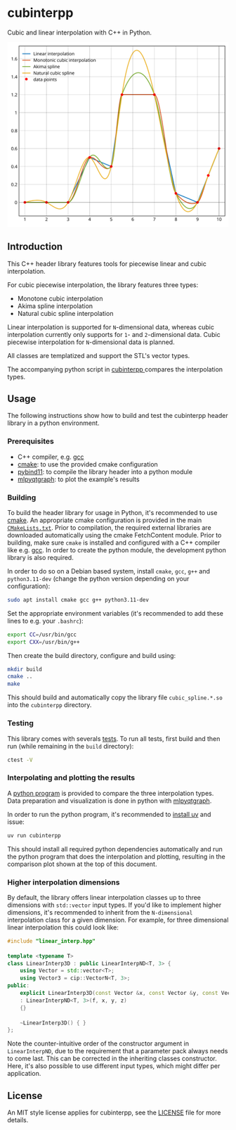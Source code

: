 # cubinterpp

Cubic and linear interpolation with C++ in Python.

<img src="comparison.svg" alt="Comparison of 1D interpolation types" />

## Introduction

This C++ header library features tools for piecewise linear and cubic
interpolation.

For cubic piecewise interpolation, the library features three types:

- Monotone cubic interpolation
- Akima spline interpolation 
- Natural cubic spline interpolation

Linear interpolation is supported for `N`-dimensional data, whereas cubic
interpolation currently only supports for `1`- and `2`-dimensional data. Cubic
piecewise interpolation for `N`-dimensional data is planned.

All classes are templatized and support the STL's vector types.

The accompanying python script in [cubinterpp ](cubinterpp ) compares the
interpolation types.

## Usage

The following instructions show how to build and test the cubinterpp header
library in a python environment.

### Prerequisites

- C++ compiler, e.g. [gcc](https://gcc.gnu.org/)
- [cmake](https://cmake.org/): to use the provided cmake configuration
- [pybind11](https://github.com/pybind/pybind11): to compile the library header
  into a python module
- [mlpyqtgraph](https://github.com/swvanbuuren/mlpyqtgraph): to plot the
  example's results

### Building

To build the header library for usage in Python, it's recommended to use
[cmake](https://cmake.org/). An appropriate cmake configuration is provided in
the main [`CMakeLists.txt`](CMakeLists.txt). Prior to compilation, the required
external libraries are downloaded automatically using the cmake FetchContent
module. Prior to building, make sure `cmake` is installed and configured with a
C++ compiler like e.g. [gcc](https://gcc.gnu.org/). In order to create the
python module, the development python library is also required.

In order to do so on a Debian based system, install `cmake`, `gcc`, `g++` and
`python3.11-dev` (change the python version depending on your configuration):

```bash
sudo apt install cmake gcc g++ python3.11-dev
```

Set the appropriate environment variables (it's recommended to add these lines
to e.g. your `.bashrc`):

```bash
export CC=/usr/bin/gcc
export CXX=/usr/bin/g++
```

Then create the build directory, configure and build using:

```bash
mkdir build
cmake ..
make
```

This should build and automatically copy the library file `cubic_spline.*.so`
into the `cubinterpp` directory.

### Testing

This library comes with severals [tests](tests). To run all tests, first build
and then run (while remaining in the `build` directory):

```bash
ctest -V
```

### Interpolating and plotting the results

A [python program](cubinterpp/main.py) is provided to compare the three
interpolation types. Data preparation and visualization is done in python with
[mlpyqtgraph](https://github.com/swvanbuuren/mlpyqtgraph).

In order to run the python program, it's recommended to [install
uv](https://docs.astral.sh/uv/getting-started/installation/#standalone-installer)
and issue:

```bash
uv run cubinterpp 
```

This should install all required python dependencies automatically and run the
python program that does the interpolation and plotting, resulting in the
comparison plot shown at the top of this document.

### Higher interpolation dimensions

By default, the library offers linear interpolation classes up to three
dimensions with `std::vector` input types. If you'd like to implement higher
dimensions, it's recommended to inherit from the `N-dimensional` interpolation
class for a given dimension. For example, for three dimensional linear
interpolation this could look like:

```cpp
#include "linear_interp.hpp"

template <typename T>
class LinearInterp3D : public LinearInterpND<T, 3> {
    using Vector = std::vector<T>;
    using Vector3 = cip::VectorN<T, 3>;
public:
    explicit LinearInterp3D(const Vector &x, const Vector &y, const Vector &z, const Vector3 &f)
    : LinearInterpND<T, 3>(f, x, y, z)
    {}

    ~LinearInterp3D() { }
};
```

Note the counter-intuitive order of the constructor argument in
`LinearInterpND`, due to the requirement that a parameter pack always needs to
come last. This can be corrected in the inheriting classes constructor. Here,
it's also possible to use different input types, which might differ per
application.

## License

An MIT style license applies for cubinterpp, see the [LICENSE](LICENSE) file for
more details.
